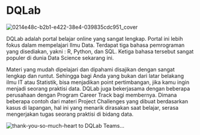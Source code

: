 # DQLab

![0214e48c-b2b1-e422-38e4-039835cdc951_cover](https://github.com/ladyayasophia/DQLab/blob/0839ce41ef234591354c3745fe331f8ecbb82a9c/Readme/dqlab-logo.jpg)







DQLab adalah portal belajar online yang sangat lengkap. Portal ini lebih fokus dalam mempelajari Ilmu Data. Terdapat tiga bahasa pemrograman yang disediakan, yakni : R, Python, dan SQL. Ketiga bahasa tersebut sangat populer di dunia Data Science sekarang ini.

Materi yang mudah dipelajari dan dipahami disajikan dengan sangat lengkap dan runtut. Sehingga bagi Anda yang bukan dari latar belakang ilmu IT atau Statistik, bisa menjadikan point pertimbangan, jika kamu ingin menjadi seorang praktisi data. DQLab juga bekerjasama dengan beberapa perusahaan dengan Program Career Track bagi membernya. Dimana beberapa contoh dari materi Project Challenges yang dibuat berdasarkan kasus di lapangan, hal ini yang menarik dirasakan saat belajar, serasa mengerjakan tugas seorang praktisi di bidang data.



![thank-you-so-much-heart](https://user-images.githubusercontent.com/86232890/123943586-7edb8600-d9c6-11eb-8191-12a5d9f33500.gif)     to DQLab Teams... 
